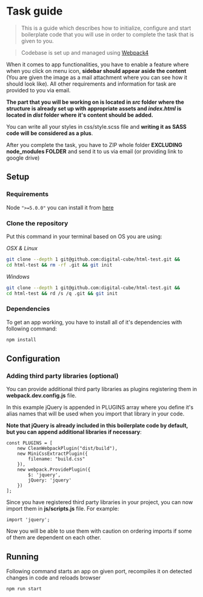 # Task guide
> This is a guide which describes how to initialize, configure and start boilerplate code that you will use in order to complete the task that is given to you.

> Codebase is set up and managed using [Webpack4](https://webpack.js.org/)

When it comes to app functionalities, you have to enable a feature where when you click on menu icon, __sidebar should appear aside the content__ (You are given the image as a mail attachment where you can see how it should look like). All other requirements and information for task are provided to you via email.

**The part that you will be working on is located in *src* folder where the structure is already set up with appropriate assets and *index.html* is located in *dist* folder where it's content should be added.**


You can write all your styles in css/style.scss file and __writing it as SASS code will be considered as a plus__.

After you complete the task, you have to ZIP whole folder __EXCLUDING node_modules FOLDER__ and send it to us via email (or providing link to google drive)

## Setup

### Requirements

Node `">=5.0.0"` you can install it from [here](http://nodejs.org/)


### Clone the repository

Put this command in your terminal based on OS you are using:

*OSX & Linux*

```bash
git clone --depth 1 git@github.com:digital-cube/html-test.git && 
cd html-test && rm -rf .git && git init
```

*Windows*

```bash
git clone --depth 1 git@github.com:digital-cube/html-test.git &&
cd html-test && rd /s /q .git && git init
```

### Dependencies

To get an app working, you have to install all of it's dependencies with following command:

```bash
npm install
```

## Configuration

### Adding third party libraries (optional)

You can provide additional third party libraries as plugins registering them in __webpack.dev.config.js__ file.

In this example jQuery is appended in PLUGINS array where you define it's alias names that will be used when you import that library in your code.

__Note that jQuery is already included in this boilerplate code by default, but you can append additional libraries if necessary__:

```
const PLUGINS = [
    new CleanWebpackPlugin("dist/build"),
    new MiniCssExtractPlugin({
        filename: "build.css"
    }),
    new webpack.ProvidePlugin({
        $: 'jquery',
        jQuery: 'jquery'
    })
];
```


Since you have registered third party libraries in your project, you can now import them in __js/scripts.js__ file. For example:

```
import 'jquery';
```

Now you will be able to use them with caution on ordering imports if some of them are dependent on each other.


## Running

Following command starts an app on given port, recompiles it on detected changes in code and reloads browser
```bash
npm run start
```

